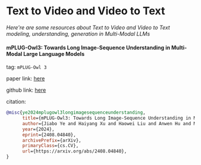 # Text to Video and Video to Text
*Here're are some resources about Text to Video and Video to Text modeling, understanding, generation in Multi-Modal LLMs*




#### mPLUG-Owl3: Towards Long Image-Sequence Understanding in Multi-Modal Large Language Models

tag: `mPLUG-Owl 3`

paper link: [here](https://arxiv.org/pdf/2408.04840)

github link: [here](https://github.com/X-PLUG/mPLUG-Owl)

citation:

```bibtex
@misc{ye2024mplugowl3longimagesequenceunderstanding,
      title={mPLUG-Owl3: Towards Long Image-Sequence Understanding in Multi-Modal Large Language Models}, 
      author={Jiabo Ye and Haiyang Xu and Haowei Liu and Anwen Hu and Ming Yan and Qi Qian and Ji Zhang and Fei Huang and Jingren Zhou},
      year={2024},
      eprint={2408.04840},
      archivePrefix={arXiv},
      primaryClass={cs.CV},
      url={https://arxiv.org/abs/2408.04840}, 
}
```